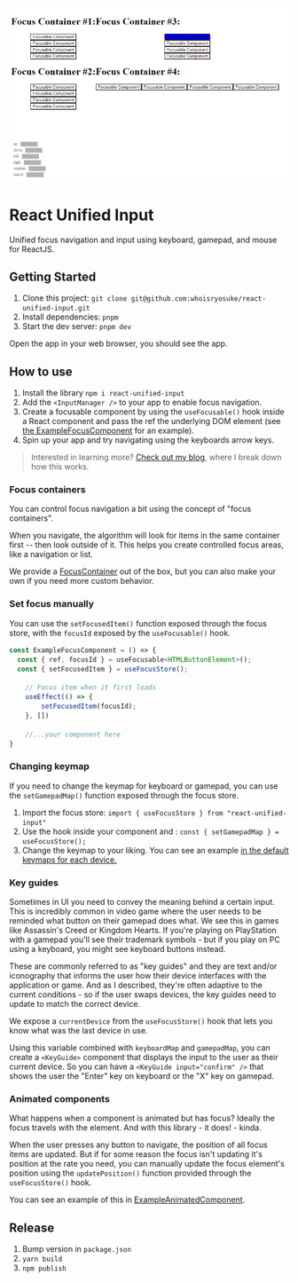![Screenshot of the app](./docs/screenshot.png)

# React Unified Input

Unified focus navigation and input using keyboard, gamepad, and mouse for ReactJS.

## Getting Started

1. Clone this project: `git clone git@github.com:whoisryosuke/react-unified-input.git`
1. Install dependencies: `pnpm`
1. Start the dev server: `pnpm dev`

Open the app in your web browser, you should see the app.

## How to use

1. Install the library `npm i react-unified-input`
2. Add the `<InputManager />` to your app to enable focus navigation.
3. Create a focusable component by using the `useFocusable()` hook inside a React component and pass the ref the underlying DOM element (see [the ExampleFocusComponent](src\examples\HelloWorldExample\ExampleFocusComponent.tsx) for an example).
4. Spin up your app and try navigating using the keyboards arrow keys.

> Interested in learning more? [Check out my blog](https://whoisryosuke.com/blog), where I break down how this works.

### Focus containers

You can control focus navigation a bit using the concept of "focus containers".

When you navigate, the algorithm will look for items in the same container first -- then look outside of it. This helps you create controlled focus areas, like a navigation or list.

We provide a [FocusContainer](src\components\FocusContainer\FocusContainer.tsx) out of the box, but you can also make your own if you need more custom behavior.

### Set focus manually

You can use the `setFocusedItem()` function exposed through the focus store, with the `focusId` exposed by the `useFocusable()` hook.

```jsx
const ExampleFocusComponent = () => {
  const { ref, focusId } = useFocusable<HTMLButtonElement>();
  const { setFocusedItem } = useFocusStore();

    // Focus item when it first loads
    useEffect(() => {
        setFocusedItem(focusId);
    }, [])

    //...your component here
}
```

### Changing keymap

If you need to change the keymap for keyboard or gamepad, you can use the `setGamepadMap()` function exposed through the focus store.

1. Import the focus store: `import { useFocusStore } from "react-unified-input"`
1. Use the hook inside your component and : `const { setGamepadMap } = useFocusStore();`
1. Change the keymap to your liking. You can see an example [in the default keymaps for each device.](src\constants\input.ts)

### Key guides

Sometimes in UI you need to convey the meaning behind a certain input. This is incredibly common in video game where the user needs to be reminded what button on their gamepad does what. We see this in games like Assassin's Creed or Kingdom Hearts. If you're playing on PlayStation with a gamepad you'll see their trademark symbols - but if you play on PC using a keyboard, you might see keyboard buttons instead.

These are commonly referred to as "key guides" and they are text and/or iconography that informs the user how their device interfaces with the application or game. And as I described, they're often adaptive to the current conditions - so if the user swaps devices, the key guides need to update to match the correct device.

We expose a `currentDevice` from the `useFocusStore()` hook that lets you know what was the last device in use.

Using this variable combined with `keyboardMap` and `gamepadMap`, you can create a `<KeyGuide>` component that displays the input to the user as their current device. So you can have a `<KeyGuide input="confirm" />` that shows the user the "Enter" key on keyboard or the "X" key on gamepad.

### Animated components

What happens when a component is animated but has focus? Ideally the focus travels with the element. And with this library - it does! - kinda.

When the user presses any button to navigate, the position of all focus items are updated. But if for some reason the focus isn't updating it's position at the rate you need, you can manually update the focus element's position using the `updatePosition()` function provided through the `useFocusStore()` hook.

You can see an example of this in [ExampleAnimatedComponent](src/examples/HelloWorldExample/ExampleAnimatedComponent.tsx).

## Release

1. Bump version in `package.json`
1. `yarn build`
1. `npm publish`
